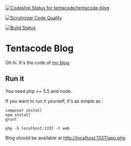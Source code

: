 [ ![Codeship Status for tentacode/tentacode-blog](https://codeship.com/projects/09870e40-18cf-0132-b7b1-16ba1201bcd0/status)](https://www.codeship.io/projects/34273)

[![Scrutinizer Code Quality](https://scrutinizer-ci.com/g/tentacode/tentacode-blog/badges/quality-score.png?b=master)](https://scrutinizer-ci.com/g/tentacode/tentacode-blog/?branch=master)

[![Build Status](https://scrutinizer-ci.com/g/tentacode/tentacode-blog/badges/build.png?b=master)](https://scrutinizer-ci.com/g/tentacode/tentacode-blog/build-status/master)

# Tentacode Blog

Oh hi. It's the code of [my blog](http://tentacode.net).

## Run it

You need php >= 5.5 and node.

If you want to run it yourself, it's as simple as :

```
composer install
npm install
grunt
```

`php -S localhost:1337 -t web`

Blog should be available at [http://localhost:1337/app.php](http://localhost:1337/app.php)
